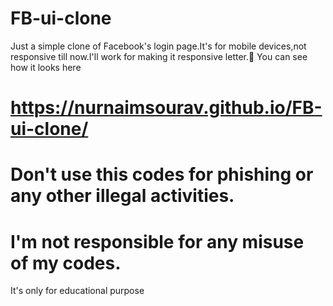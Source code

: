 # FB-ui-clone
Just a simple clone of Facebook's login page.It's for mobile devices,not responsive till now.I'll work for making it responsive letter.🤡
You can see how it looks here 
# https://nurnaimsourav.github.io/FB-ui-clone/
# Don't use this codes for phishing or any other illegal activities.
# I'm not responsible for any misuse of my codes.
It's only for educational purpose
